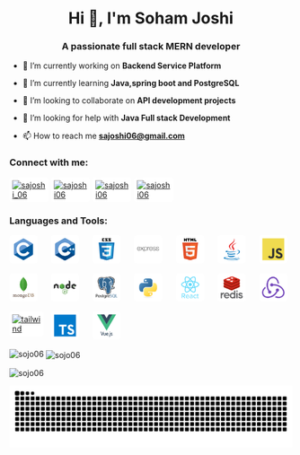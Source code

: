 <h1 align="center">Hi 👋, I'm Soham Joshi</h1>
<h3 align="center">A passionate full stack MERN developer</h3>


- 🔭 I’m currently working on **Backend Service Platform**

- 🌱 I’m currently learning **Java,spring boot and PostgreSQL**

- 👯 I’m looking to collaborate on **API development projects**

- 🤝 I’m looking for help with **Java Full stack Development**

- 📫 How to reach me **sajoshi06@gmail.com**

<h3 align="left">Connect with me:</h3>
<p align="left">
  <div style="display: grid; grid-template-columns: repeat(auto-fill, minmax(50px, 1fr)); gap: 15px; b padding: 10px; border-radius: 8px;">
    <a href="https://twitter.com/sajoshi_06" target="blank">
      <img align="center" src="https://raw.githubusercontent.com/rahuldkjain/github-profile-readme-generator/master/src/images/icons/Social/twitter.svg" alt="sajoshi_06" height="30" width="40" style="background-color: #fff; border-radius: 5px; padding: 5px;" />
    </a>
    <a href="https://linkedin.com/in/sajoshi06" target="blank">
      <img align="center" src="https://raw.githubusercontent.com/rahuldkjain/github-profile-readme-generator/master/src/images/icons/Social/linked-in-alt.svg" alt="sajoshi06" height="30" width="40" style="background-color: #fff; border-radius: 5px; padding: 5px;" />
    </a>
    <a href="https://www.leetcode.com/sajoshi06" target="blank">
      <img align="center" src="https://raw.githubusercontent.com/rahuldkjain/github-profile-readme-generator/master/src/images/icons/Social/leet-code.svg" alt="sajoshi06" height="30" width="40" style="background-color: #fff; border-radius: 5px; padding: 5px;" />
    </a>
    <!-- Gmail Icon -->
    <a href="mailto:sajoshi06@gmail.com" target="blank">
                  <img src="https://skillicons.dev/icons?i=gmail&perline=1" alt="sajoshi06" height="30" width="40" style="background-color: #fff; border-radius: 5px; padding: 5px;" />
</a>
  </div>
</p>



<h3 align="left">Languages and Tools:</h3>
<p align="left">
  <div style="display: grid; grid-template-columns: repeat(auto-fill, minmax(50px, 1fr)); gap: 15px;">
    <a href="https://www.cprogramming.com/" target="_blank" rel="noreferrer">
      <img src="https://raw.githubusercontent.com/devicons/devicon/master/icons/c/c-original.svg" alt="c" width="40" height="40" style="background-color: #fff; border-radius: 5px; padding: 5px;"/>
    </a>
    <a href="https://www.w3schools.com/cpp/" target="_blank" rel="noreferrer">
      <img src="https://raw.githubusercontent.com/devicons/devicon/master/icons/cplusplus/cplusplus-original.svg" alt="cplusplus" width="40" height="40" style="background-color: #fff; border-radius: 5px; padding: 5px;"/>
    </a>
    <a href="https://www.w3schools.com/css/" target="_blank" rel="noreferrer">
      <img src="https://raw.githubusercontent.com/devicons/devicon/master/icons/css3/css3-original-wordmark.svg" alt="css3" width="40" height="40" style="background-color: #fff; border-radius: 5px; padding: 5px;"/>
    </a>
    <a href="https://expressjs.com" target="_blank" rel="noreferrer">
      <img src="https://raw.githubusercontent.com/devicons/devicon/master/icons/express/express-original-wordmark.svg" alt="express" width="40" height="40" style="background-color: #fff; border-radius: 5px; padding: 5px;"/>
    </a>
    <a href="https://www.w3.org/html/" target="_blank" rel="noreferrer">
      <img src="https://raw.githubusercontent.com/devicons/devicon/master/icons/html5/html5-original-wordmark.svg" alt="html5" width="40" height="40" style="background-color: #fff; border-radius: 5px; padding: 5px;"/>
    </a>
    <a href="https://www.java.com" target="_blank" rel="noreferrer">
      <img src="https://raw.githubusercontent.com/devicons/devicon/master/icons/java/java-original.svg" alt="java" width="40" height="40" style="background-color: #fff; border-radius: 5px; padding: 5px;"/>
    </a>
    <a href="https://developer.mozilla.org/en-US/docs/Web/JavaScript" target="_blank" rel="noreferrer">
      <img src="https://raw.githubusercontent.com/devicons/devicon/master/icons/javascript/javascript-original.svg" alt="javascript" width="40" height="40" style="background-color: #fff; border-radius: 5px; padding: 5px;"/>
    </a>
    <a href="https://www.mongodb.com/" target="_blank" rel="noreferrer">
      <img src="https://raw.githubusercontent.com/devicons/devicon/master/icons/mongodb/mongodb-original-wordmark.svg" alt="mongodb" width="40" height="40" style="background-color: #fff; border-radius: 5px; padding: 5px;"/>
    </a>
    <a href="https://nodejs.org" target="_blank" rel="noreferrer">
      <img src="https://raw.githubusercontent.com/devicons/devicon/master/icons/nodejs/nodejs-original-wordmark.svg" alt="nodejs" width="40" height="40" style="background-color: #fff; border-radius: 5px; padding: 5px;"/>
    </a>
    <a href="https://www.postgresql.org" target="_blank" rel="noreferrer">
      <img src="https://raw.githubusercontent.com/devicons/devicon/master/icons/postgresql/postgresql-original-wordmark.svg" alt="postgresql" width="40" height="40" style="background-color: #fff; border-radius: 5px; padding: 5px;"/>
    </a>
    <a href="https://www.python.org" target="_blank" rel="noreferrer">
      <img src="https://raw.githubusercontent.com/devicons/devicon/master/icons/python/python-original.svg" alt="python" width="40" height="40" style="background-color: #fff; border-radius: 5px; padding: 5px;"/>
    </a>
    <a href="https://reactjs.org/" target="_blank" rel="noreferrer">
      <img src="https://raw.githubusercontent.com/devicons/devicon/master/icons/react/react-original-wordmark.svg" alt="react" width="40" height="40" style="background-color: #fff; border-radius: 5px; padding: 5px;"/>
    </a>
    <a href="https://redis.io" target="_blank" rel="noreferrer">
      <img src="https://raw.githubusercontent.com/devicons/devicon/master/icons/redis/redis-original-wordmark.svg" alt="redis" width="40" height="40" style="background-color: #fff; border-radius: 5px; padding: 5px;"/>
    </a>
    <a href="https://redux.js.org" target="_blank" rel="noreferrer">
      <img src="https://raw.githubusercontent.com/devicons/devicon/master/icons/redux/redux-original.svg" alt="redux" width="40" height="40" style="background-color: #fff; border-radius: 5px; padding: 5px;"/>
    </a>
    <a href="https://tailwindcss.com/" target="_blank" rel="noreferrer">
      <img src="https://www.vectorlogo.zone/logos/tailwindcss/tailwindcss-icon.svg" alt="tailwind" width="40" height="40" style="background-color: #fff; border-radius: 5px; padding: 5px;"/>
    </a>
    <a href="https://www.typescriptlang.org/" target="_blank" rel="noreferrer">
      <img src="https://raw.githubusercontent.com/devicons/devicon/master/icons/typescript/typescript-original.svg" alt="typescript" width="40" height="40" style="background-color: #fff; border-radius: 5px; padding: 5px;"/>
    </a>
    <a href="https://vuejs.org/" target="_blank" rel="noreferrer">
      <img src="https://raw.githubusercontent.com/devicons/devicon/master/icons/vuejs/vuejs-original-wordmark.svg" alt="vuejs" width="40" height="40" style="background-color: #fff; border-radius: 5px; padding: 5px;"/>
    </a>
  </div>
</p>


<p><img align="left" src="https://github-readme-stats.vercel.app/api/top-langs?username=sojo06&show_icons=true&locale=en&layout=compact" alt="sojo06" /></p>

<p>&nbsp;<img align="center" src="https://github-readme-stats.vercel.app/api?username=sojo06&show_icons=true&locale=en" alt="sojo06" /></p>

<p><img align="center" src="https://github-readme-streak-stats.herokuapp.com/?user=sojo06&" alt="sojo06" /></p>


<picture>
  <source media="(prefers-color-scheme: dark)" srcset="https://raw.githubusercontent.com/sojo06/sojo06/output/github-snake-dark.svg" />
  <source media="(prefers-color-scheme: light)" srcset="https://raw.githubusercontent.com/sojo06/sojo06/output/github-snake.svg" />
  <img alt="github-snake" src="https://raw.githubusercontent.com/sojo06/sojo06/output/github-snake.svg" />
</picture>
